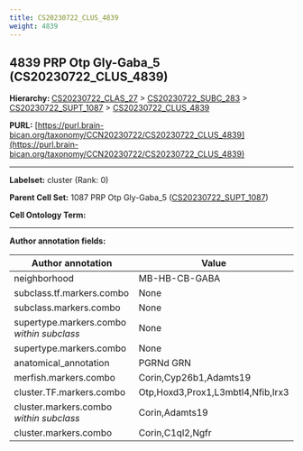 ```yaml
---
title: CS20230722_CLUS_4839
weight: 4839
---
```

## 4839 PRP Otp Gly-Gaba_5 (CS20230722_CLUS_4839)
<b>Hierarchy: </b>
[CS20230722_CLAS_27](../CS20230722_CLAS_27) >
[CS20230722_SUBC_283](../CS20230722_SUBC_283) >
[CS20230722_SUPT_1087](../CS20230722_SUPT_1087) >
[CS20230722_CLUS_4839](../CS20230722_CLUS_4839)

**PURL:** [https://purl.brain-bican.org/taxonomy/CCN20230722/CS20230722_CLUS_4839](https://purl.brain-bican.org/taxonomy/CCN20230722/CS20230722_CLUS_4839)

---


**Labelset:** cluster (Rank: 0)

**Parent Cell Set:** 1087 PRP Otp Gly-Gaba_5 ([CS20230722_SUPT_1087](../CS20230722_SUPT_1087))



**Cell Ontology Term:** 

[MARKER GENES.]: #


---

[TRANSFERRED ANNOTATIONS.]: #


[AUTHOR ANNOTATION FIELDS.]: #


**Author annotation fields:**

| Author annotation | Value |
|-------------------|-------|
|neighborhood|MB-HB-CB-GABA|
|subclass.tf.markers.combo|None|
|subclass.markers.combo|None|
|supertype.markers.combo _within subclass_|None|
|supertype.markers.combo|None|
|anatomical_annotation|PGRNd GRN|
|merfish.markers.combo|Corin,Cyp26b1,Adamts19|
|cluster.TF.markers.combo|Otp,Hoxd3,Prox1,L3mbtl4,Nfib,Irx3|
|cluster.markers.combo _within subclass_|Corin,Adamts19|
|cluster.markers.combo|Corin,C1ql2,Ngfr|
